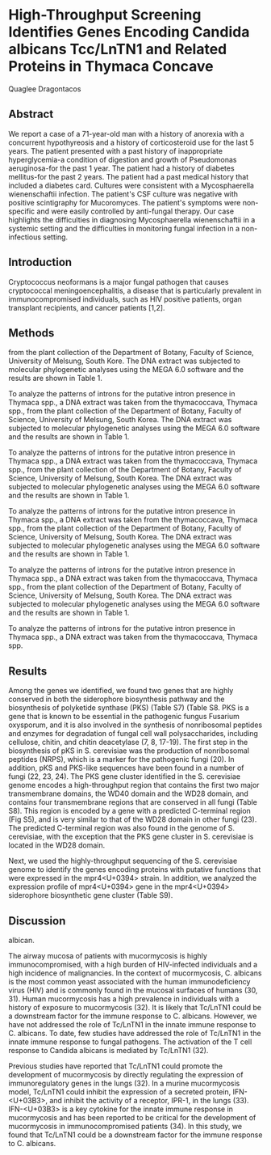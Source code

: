 # High-Throughput Screening Identifies Genes Encoding Candida albicans Tcc/LnTN1 and Related Proteins in Thymaca Concave
Quaglee Dragontacos


## Abstract
We report a case of a 71-year-old man with a history of anorexia with a concurrent hypothyreosis and a history of corticosteroid use for the last 5 years. The patient presented with a past history of inappropriate hyperglycemia-a condition of digestion and growth of Pseudomonas aeruginosa-for the past 1 year. The patient had a history of diabetes mellitus-for the past 2 years. The patient had a past medical history that included a diabetes card. Cultures were consistent with a Mycosphaerella wienenschaftii infection. The patient's CSF culture was negative with positive scintigraphy for Mucoromyces. The patient's symptoms were non-specific and were easily controlled by anti-fungal therapy. Our case highlights the difficulties in diagnosing Mycosphaerella wienenschaftii in a systemic setting and the difficulties in monitoring fungal infection in a non-infectious setting.


## Introduction
Cryptococcus neoformans is a major fungal pathogen that causes cryptococcal meningoencephalitis, a disease that is particularly prevalent in immunocompromised individuals, such as HIV positive patients, organ transplant recipients, and cancer patients [1,2].


## Methods
 from the plant collection of the Department of Botany, Faculty of Science, University of Melsung, South Kore. The DNA extract was subjected to molecular phylogenetic analyses using the MEGA 6.0 software and the results are shown in Table 1.

To analyze the patterns of introns for the putative intron presence in Thymaca spp., a DNA extract was taken from the thymacoccava, Thymaca spp., from the plant collection of the Department of Botany, Faculty of Science, University of Melsung, South Korea. The DNA extract was subjected to molecular phylogenetic analyses using the MEGA 6.0 software and the results are shown in Table 1.

To analyze the patterns of introns for the putative intron presence in Thymaca spp., a DNA extract was taken from the thymacoccava, Thymaca spp., from the plant collection of the Department of Botany, Faculty of Science, University of Melsung, South Korea. The DNA extract was subjected to molecular phylogenetic analyses using the MEGA 6.0 software and the results are shown in Table 1.

To analyze the patterns of introns for the putative intron presence in Thymaca spp., a DNA extract was taken from the thymacoccava, Thymaca spp., from the plant collection of the Department of Botany, Faculty of Science, University of Melsung, South Korea. The DNA extract was subjected to molecular phylogenetic analyses using the MEGA 6.0 software and the results are shown in Table 1.

To analyze the patterns of introns for the putative intron presence in Thymaca spp., a DNA extract was taken from the thymacoccava, Thymaca spp., from the plant collection of the Department of Botany, Faculty of Science, University of Melsung, South Korea. The DNA extract was subjected to molecular phylogenetic analyses using the MEGA 6.0 software and the results are shown in Table 1.

To analyze the patterns of introns for the putative intron presence in Thymaca spp., a DNA extract was taken from the thymacoccava, Thymaca spp.


## Results
Among the genes we identified, we found two genes that are highly conserved in both the siderophore biosynthesis pathway and the biosynthesis of polyketide synthase (PKS) (Table S7) (Table S8. PKS is a gene that is known to be essential in the pathogenic fungus Fusarium oxysporum, and it is also involved in the synthesis of nonribosomal peptides and enzymes for degradation of fungal cell wall polysaccharides, including cellulose, chitin, and chitin deacetylase (7, 8, 17-19). The first step in the biosynthesis of pKS in S. cerevisiae was the production of nonribosomal peptides (NRPS), which is a marker for the pathogenic fungi (20). In addition, pKS and PKS-like sequences have been found in a number of fungi (22, 23, 24). The PKS gene cluster identified in the S. cerevisiae genome encodes a high-throughput region that contains the first two major transmembrane domains, the WD40 domain and the WD28 domain, and contains four transmembrane regions that are conserved in all fungi (Table S8). This region is encoded by a gene with a predicted C-terminal region (Fig S5), and is very similar to that of the WD28 domain in other fungi (23). The predicted C-terminal region was also found in the genome of S. cerevisiae, with the exception that the PKS gene cluster in S. cerevisiae is located in the WD28 domain.

Next, we used the highly-throughput sequencing of the S. cerevisiae genome to identify the genes encoding proteins with putative functions that were expressed in the mpr4<U+0394> strain. In addition, we analyzed the expression profile of mpr4<U+0394> gene in the mpr4<U+0394> siderophore biosynthetic gene cluster (Table S9).


## Discussion
albican.

The airway mucosa of patients with mucormycosis is highly immunocompromised, with a high burden of HIV-infected individuals and a high incidence of malignancies. In the context of mucormycosis, C. albicans is the most common yeast associated with the human immunodeficiency virus (HIV) and is commonly found in the mucosal surfaces of humans (30, 31). Human mucormycosis has a high prevalence in individuals with a history of exposure to mucormycosis (32). It is likely that Tc/LnTN1 could be a downstream factor for the immune response to C. albicans. However, we have not addressed the role of Tc/LnTN1 in the innate immune response to C. albicans. To date, few studies have addressed the role of Tc/LnTN1 in the innate immune response to fungal pathogens. The activation of the T cell response to Candida albicans is mediated by Tc/LnTN1 (32).

Previous studies have reported that Tc/LnTN1 could promote the development of mucormycosis by directly regulating the expression of immunoregulatory genes in the lungs (32). In a murine mucormycosis model, Tc/LnTN1 could inhibit the expression of a secreted protein, IFN-<U+03B3>, and inhibit the activity of a receptor, IPR-1, in the lungs (33). IFN-<U+03B3> is a key cytokine for the innate immune response in mucormycosis and has been reported to be critical for the development of mucormycosis in immunocompromised patients (34). In this study, we found that Tc/LnTN1 could be a downstream factor for the immune response to C. albicans.
